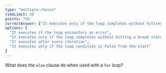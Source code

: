 ```yaml
---
type: "multiple-choice"
timeLimit: 30
points: 750
correctAnswer: ["It executes only if the loop completes without hitting a break statement"]
options: [
  "It executes if the loop encounters an error",
  "It executes only if the loop completes without hitting a break statement",
  "It executes after every iteration",
  "It executes only if the loop condition is False from the start"
]
---
```


What does the `else` clause do when used with a `for` loop?
